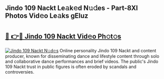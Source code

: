 ## Jindo 109 Nackt Le𝚊k𝚎d N𝚞𝚍es - Part-8Xl Photos Vid𝚎o Le𝚊ks gEluz

# <h2><a href="http://fb8bd5.evod.top/?m=Jindo+109+Nackt">🔗 👉🔴 Jindo 109 Nackt Vid𝚎o Ph𝚘t𝚘s</a></h2>

[![Jindo 109 Nackt N𝚞d𝚎s](https://i.imgur.com/8V9OHl7.gif)](http://fb8bd5.evod.top/?m=Jindo+109+Nackt)
Online personality Jindo 109 Nackt and content producer, known for disseminating dance and lifestyle content through solo and collaborative dance performances and brief videos. The public's Jindo 109 Nackt trust in public figures is often eroded by scandals and controversies. 
